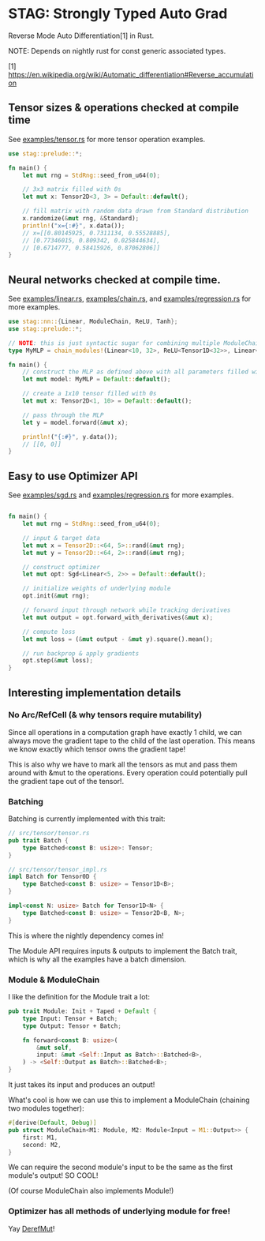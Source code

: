 # STAG: Strongly Typed Auto Grad

Reverse Mode Auto Differentiation[1] in Rust.

NOTE: Depends on nightly rust for const generic associated types.

[1] https://en.wikipedia.org/wiki/Automatic_differentiation#Reverse_accumulation

## Tensor sizes & operations checked at compile time

See [examples/tensor.rs](examples/tensor.rs) for more tensor operation examples.

```rust
use stag::prelude::*;

fn main() {
    let mut rng = StdRng::seed_from_u64(0);

    // 3x3 matrix filled with 0s
    let mut x: Tensor2D<3, 3> = Default::default();

    // fill matrix with random data drawn from Standard distribution
    x.randomize(&mut rng, &Standard);
    println!("x={:#}", x.data());
    // x=[[0.80145925, 0.7311134, 0.55528885],
    // [0.77346015, 0.809342, 0.025844634],
    // [0.6714777, 0.58415926, 0.87062806]]
}
```

## Neural networks checked at compile time.

See [examples/linear.rs](examples/linear.rs), [examples/chain.rs](examples/chain.rs), and [examples/regression.rs](examples/regression.rs) for more examples.

```rust
use stag::nn::{Linear, ModuleChain, ReLU, Tanh};
use stag::prelude::*;

// NOTE: this is just syntactic sugar for combining multiple ModuleChain structs together.
type MyMLP = chain_modules!(Linear<10, 32>, ReLU<Tensor1D<32>>, Linear<32, 32>, ReLU<Tensor1D<32>>, Linear<32, 2>, Tanh<Tensor1D<2>>);

fn main() {
    // construct the MLP as defined above with all parameters filled with 0s
    let mut model: MyMLP = Default::default();

    // create a 1x10 tensor filled with 0s
    let mut x: Tensor2D<1, 10> = Default::default();

    // pass through the MLP
    let y = model.forward(&mut x);

    println!("{:#}", y.data());
    // [[0, 0]]
}
```

## Easy to use Optimizer API

See [examples/sgd.rs](examples/sgd.rs) and [examples/regression.rs](examples/regression.rs) for more examples.

```rust

fn main() {
    let mut rng = StdRng::seed_from_u64(0);

    // input & target data
    let mut x = Tensor2D::<64, 5>::rand(&mut rng);
    let mut y = Tensor2D::<64, 2>::rand(&mut rng);

    // construct optimizer
    let mut opt: Sgd<Linear<5, 2>> = Default::default();

    // initialize weights of underlying module
    opt.init(&mut rng);

    // forward input through network while tracking derivatives
    let mut output = opt.forward_with_derivatives(&mut x);

    // compute loss
    let mut loss = (&mut output - &mut y).square().mean();

    // run backprop & apply gradients
    opt.step(&mut loss);
}
```

## Interesting implementation details

### No Arc/RefCell (& why tensors require mutability)

Since all operations in a computation graph have exactly 1 child, we can always move the gradient tape to the child of the last operation. This means we know exactly which tensor owns the gradient tape!

This is also why we have to mark all the tensors as mut and pass them around with &mut to the operations. Every operation could potentially pull the gradient tape out of the tensor!.

### Batching

Batching is currently implemented with this trait:

```rust
// src/tensor/tensor.rs
pub trait Batch {
    type Batched<const B: usize>: Tensor;
}

// src/tensor/tensor_impl.rs
impl Batch for Tensor0D {
    type Batched<const B: usize> = Tensor1D<B>;
}

impl<const N: usize> Batch for Tensor1D<N> {
    type Batched<const B: usize> = Tensor2D<B, N>;
}
```

This is where the nightly dependency comes in!

The Module API requires inputs & outputs to implement the Batch trait, which is why all the examples have a batch dimension.

### Module & ModuleChain

I like the definition for the Module trait a lot:

```rust
pub trait Module: Init + Taped + Default {
    type Input: Tensor + Batch;
    type Output: Tensor + Batch;

    fn forward<const B: usize>(
        &mut self,
        input: &mut <Self::Input as Batch>::Batched<B>,
    ) -> <Self::Output as Batch>::Batched<B>;
}
```

It just takes its input and produces an output!

What's cool is how we can use this to implement a ModuleChain (chaining two modules together):

```rust
#[derive(Default, Debug)]
pub struct ModuleChain<M1: Module, M2: Module<Input = M1::Output>> {
    first: M1,
    second: M2,
}
```

We can require the second module's input to be the same as the first module's output! SO COOL!

(Of course ModuleChain also implements Module!)

### Optimizer has all methods of underlying module for free!

Yay [DerefMut](https://doc.rust-lang.org/std/ops/trait.DerefMut.html)!

